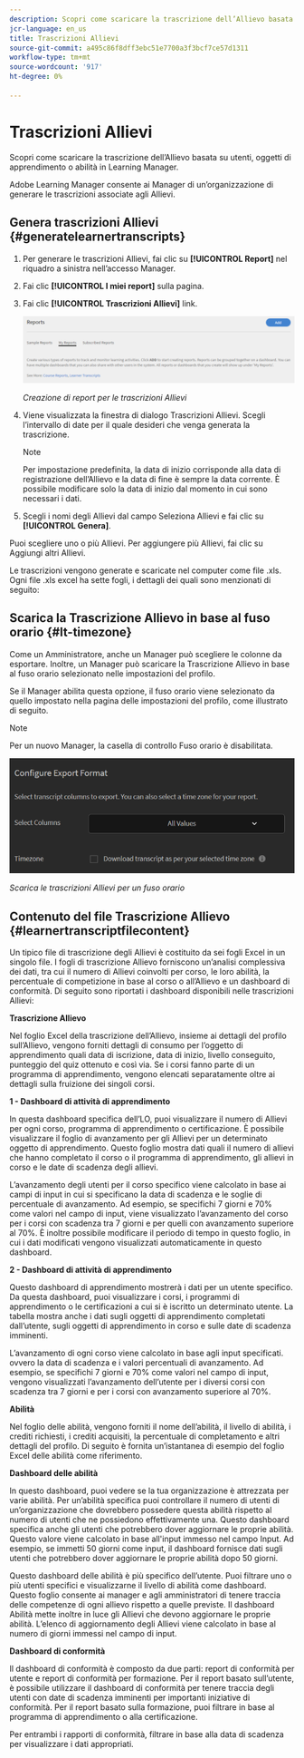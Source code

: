 ```yaml
---
description: Scopri come scaricare la trascrizione dell’Allievo basata su utenti, oggetti di apprendimento o abilità in Learning Manager.
jcr-language: en_us
title: Trascrizioni Allievi
source-git-commit: a495c86f8dff3ebc51e7700a3f3bcf7ce57d1311
workflow-type: tm+mt
source-wordcount: '917'
ht-degree: 0%

---
```




# Trascrizioni Allievi

Scopri come scaricare la trascrizione dell’Allievo basata su utenti, oggetti di apprendimento o abilità in Learning Manager.

Adobe Learning Manager consente ai Manager di un’organizzazione di generare le trascrizioni associate agli Allievi.

## Genera trascrizioni Allievi {#generatelearnertranscripts}

1. Per generare le trascrizioni Allievi, fai clic su **[!UICONTROL Report]** nel riquadro a sinistra nell’accesso Manager.
1. Fai clic **[!UICONTROL I miei report]** sulla pagina.
1. Fai clic **[!UICONTROL Trascrizioni Allievi]** link.

   ![](assets/learner-transcripts.png)

   *Creazione di report per le trascrizioni Allievi*

1. Viene visualizzata la finestra di dialogo Trascrizioni Allievi. Scegli l’intervallo di date per il quale desideri che venga generata la trascrizione.

   >[!NOTE]
   >
   >Per impostazione predefinita, la data di inizio corrisponde alla data di registrazione dell’Allievo e la data di fine è sempre la data corrente. È possibile modificare solo la data di inizio dal momento in cui sono necessari i dati.

1. Scegli i nomi degli Allievi dal campo Seleziona Allievi e fai clic su **[!UICONTROL Genera]**.

Puoi scegliere uno o più Allievi. Per aggiungere più Allievi, fai clic su Aggiungi altri Allievi.

Le trascrizioni vengono generate e scaricate nel computer come file .xls. Ogni file .xls excel ha sette fogli, i dettagli dei quali sono menzionati di seguito:

## Scarica la Trascrizione Allievo in base al fuso orario {#lt-timezone}

Come un Amministratore, anche un Manager può scegliere le colonne da esportare. Inoltre, un Manager può scaricare la Trascrizione Allievo in base al fuso orario selezionato nelle impostazioni del profilo.

Se il Manager abilita questa opzione, il fuso orario viene selezionato da quello impostato nella pagina delle impostazioni del profilo, come illustrato di seguito.

>[!NOTE]
>
>Per un nuovo Manager, la casella di controllo Fuso orario è disabilitata.

![](assets/image030.png)

*Scarica le trascrizioni Allievi per un fuso orario*

## Contenuto del file Trascrizione Allievo {#learnertranscriptfilecontent}

Un tipico file di trascrizione degli Allievi è costituito da sei fogli Excel in un singolo file. I fogli di trascrizione Allievo forniscono un’analisi complessiva dei dati, tra cui il numero di Allievi coinvolti per corso, le loro abilità, la percentuale di competizione in base al corso o all’Allievo e un dashboard di conformità. Di seguito sono riportati i dashboard disponibili nelle trascrizioni Allievi:

**Trascrizione Allievo**

Nel foglio Excel della trascrizione dell’Allievo, insieme ai dettagli del profilo sull’Allievo, vengono forniti dettagli di consumo per l’oggetto di apprendimento quali data di iscrizione, data di inizio, livello conseguito, punteggio del quiz ottenuto e così via. Se i corsi fanno parte di un programma di apprendimento, vengono elencati separatamente oltre ai dettagli sulla fruizione dei singoli corsi.

**1 - Dashboard di attività di apprendimento**

In questa dashboard specifica dell’LO, puoi visualizzare il numero di Allievi per ogni corso, programma di apprendimento o certificazione. È possibile visualizzare il foglio di avanzamento per gli Allievi per un determinato oggetto di apprendimento. Questo foglio mostra dati quali il numero di allievi che hanno completato il corso o il programma di apprendimento, gli allievi in corso e le date di scadenza degli allievi.

L’avanzamento degli utenti per il corso specifico viene calcolato in base ai campi di input in cui si specificano la data di scadenza e le soglie di percentuale di avanzamento. Ad esempio, se specifichi 7 giorni e 70% come valori nel campo di input, viene visualizzato l’avanzamento del corso per i corsi con scadenza tra 7 giorni e per quelli con avanzamento superiore al 70%. È inoltre possibile modificare il periodo di tempo in questo foglio, in cui i dati modificati vengono visualizzati automaticamente in questo dashboard.

**2 - Dashboard di attività di apprendimento**

Questo dashboard di apprendimento mostrerà i dati per un utente specifico. Da questa dashboard, puoi visualizzare i corsi, i programmi di apprendimento o le certificazioni a cui si è iscritto un determinato utente. La tabella mostra anche i dati sugli oggetti di apprendimento completati dall’utente, sugli oggetti di apprendimento in corso e sulle date di scadenza imminenti.

L’avanzamento di ogni corso viene calcolato in base agli input specificati. ovvero la data di scadenza e i valori percentuali di avanzamento. Ad esempio, se specifichi 7 giorni e 70% come valori nel campo di input, vengono visualizzati l’avanzamento dell’utente per i diversi corsi con scadenza tra 7 giorni e per i corsi con avanzamento superiore al 70%.

**Abilità**

Nel foglio delle abilità, vengono forniti il nome dell’abilità, il livello di abilità, i crediti richiesti, i crediti acquisiti, la percentuale di completamento e altri dettagli del profilo. Di seguito è fornita un’istantanea di esempio del foglio Excel delle abilità come riferimento.

**Dashboard delle abilità**

In questo dashboard, puoi vedere se la tua organizzazione è attrezzata per varie abilità. Per un’abilità specifica puoi controllare il numero di utenti di un’organizzazione che dovrebbero possedere questa abilità rispetto al numero di utenti che ne possiedono effettivamente una. Questo dashboard specifica anche gli utenti che potrebbero dover aggiornare le proprie abilità. Questo valore viene calcolato in base all&#39;input immesso nel campo Input. Ad esempio, se immetti 50 giorni come input, il dashboard fornisce dati sugli utenti che potrebbero dover aggiornare le proprie abilità dopo 50 giorni.

Questo dashboard delle abilità è più specifico dell’utente. Puoi filtrare uno o più utenti specifici e visualizzarne il livello di abilità come dashboard. Questo foglio consente ai manager e agli amministratori di tenere traccia delle competenze di ogni allievo rispetto a quelle previste. Il dashboard Abilità mette inoltre in luce gli Allievi che devono aggiornare le proprie abilità. L’elenco di aggiornamento degli Allievi viene calcolato in base al numero di giorni immessi nel campo di input.

**Dashboard di conformità**

Il dashboard di conformità è composto da due parti: report di conformità per utente e report di conformità per formazione. Per il report basato sull’utente, è possibile utilizzare il dashboard di conformità per tenere traccia degli utenti con date di scadenza imminenti per importanti iniziative di conformità. Per il report basato sulla formazione, puoi filtrare in base al programma di apprendimento o alla certificazione.

Per entrambi i rapporti di conformità, filtrare in base alla data di scadenza per visualizzare i dati appropriati.
